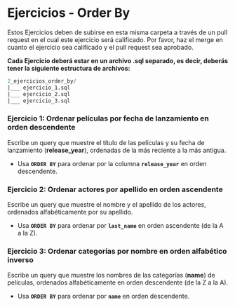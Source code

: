 # Ejercicios - Order By

Estos Ejercicios deben de subirse en esta misma carpeta a través de un pull request en el cual este ejercicio será calificado. Por favor, haz el merge en cuanto el ejercicio sea calificado y el pull request sea aprobado.

**Cada Ejercicio deberá estar en un archivo .sql separado, es decir, deberás tener la siguiente estructura de archivos:**

```sql
2_ejercicios_order_by/
|___ ejercicio_1.sql
|___ ejercicio_2.sql
|___ ejercicio_3.sql
```

### Ejercicio 1: **Ordenar películas por fecha de lanzamiento en orden descendente**

Escribe un query que muestre el título de las películas y su fecha de lanzamiento (**release_year**), ordenadas de la más reciente a la más antigua.

- Usa **`ORDER BY`** para ordenar por la columna **`release_year`** en orden descendente.



### Ejercicio 2: **Ordenar actores por apellido en orden ascendente**

Escribe un query que muestre el nombre y el apellido de los actores, ordenados alfabéticamente por su apellido.

- Usa **`ORDER BY`** para ordenar por **`last_name`** en orden ascendente (de la A a la Z).



### Ejercicio 3: **Ordenar categorías por nombre en orden alfabético inverso**

Escribe un query que muestre los nombres de las categorías (**name**) de películas, ordenados alfabéticamente en orden descendente (de la Z a la A).

- Usa **`ORDER BY`** para ordenar por **`name`** en orden descendente.

